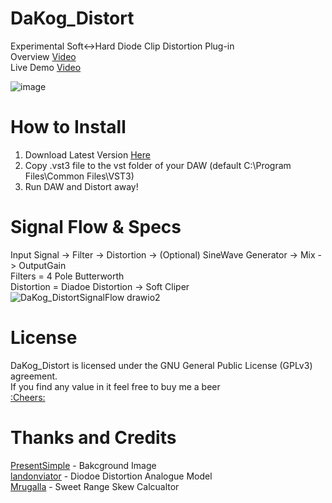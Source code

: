 # DaKog_Distort
Experimental Soft<->Hard Diode Clip Distortion Plug-in
<br />
Overview [Video](https://youtu.be/uGx2PrfD_O8)
<br />
Live Demo [Video](https://www.youtube.com/watch?v=hituBj3D0fo)
<br />

![image](https://github.com/DaniKog/DaKog_Distort/assets/12103063/e4cbbe41-c491-4cc3-86c9-5b9ad65ff858)

# How to Install
1. Download Latest Version [Here](https://github.com/DaniKog/DaKog_Distort/releases)
2. Copy .vst3 file to the vst folder of your DAW (default C:\Program Files\Common Files\VST3)
3. Run DAW and Distort away!
# Signal Flow & Specs
Input Signal -> Filter -> Distortion -> (Optional) SineWave Generator -> Mix -> OutputGain 
<br />
Filters = 4 Pole Butterworth
<br />
Distortion = Diadoe Distortion -> Soft Cliper
<br />
![DaKog_DistortSignalFlow drawio2](https://user-images.githubusercontent.com/12103063/202839676-d23195a9-f05a-4910-a6c1-f312ad400056.png)

# License
DaKog_Distort is licensed under the GNU General Public License (GPLv3) agreement.
<br />
If you find any value in it feel free to buy me a beer 
<br />
[:Cheers:](https://paypal.me/DaKogAzulat?country.x=CA&locale.x=en_US)

# Thanks and Credits
[PresentSimple](https://linktr.ee/PresentSimple) - Bakcground Image 
<br />
[landonviator](https://github.com/landonviator/viatordsp) - Diodoe Distortion Analogue Model 
<br />
[Mrugalla](https://github.com/Mrugalla/Project) - Sweet Range Skew Calcualtor
<br />
